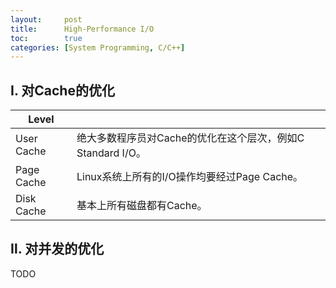 ```yaml
---
layout:     post
title:      High-Performance I/O
toc:        true
categories: [System Programming, C/C++]
---
```

## Ⅰ. 对Cache的优化

| Level       |                                                                     |
| ----------- | ------------------------------------------------------------------- |
| User Cache  | 绝大多数程序员对Cache的优化在这个层次，例如C Standard I/O。                |
| Page Cache  | Linux系统上所有的I/O操作均要经过Page Cache。                            |
| Disk Cache  | 基本上所有磁盘都有Cache。                                              |

## Ⅱ. 对并发的优化
TODO
